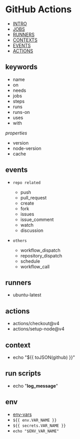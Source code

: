 
# GitHub Actions

- [INTRO](https://docs.github.com/en/actions/about-github-actions/understanding-github-actions)
- [JOBS](https://docs.github.com/en/actions/writing-workflows/choosing-what-your-workflow-does/using-jobs-in-a-workflow)
- [RUNNERS](https://docs.github.com/en/actions/using-github-hosted-runners/using-github-hosted-runners/about-github-hosted-runners#standard-github-hosted-runners-for-public-repositories)
- [CONTEXTS](https://docs.github.com/en/enterprise-cloud@latest/actions/writing-workflows/choosing-what-your-workflow-does/accessing-contextual-information-about-workflow-runs)
- [EVENTS](https://docs.github.com/en/actions/writing-workflows/choosing-when-your-workflow-runs/events-that-trigger-workflows)
- [ACTIONS](https://github.com/marketplace?type=actions)

## keywords

- name
- on
- needs
- jobs 
- steps
- runs
- runs-on
- uses
- with

*properties*
- version
- node-version
- cache

## events

- `repo related`
  - push
  - pull_request
  - create
  - fork
  - issues
  - issue_comment
  - watch
  - discussion
  
- `others`
  - workflow_dispatch
  - repository_dispatch
  - schedule
  - workflow_call

## runners

- ubuntu-latest

## actions

- actions/checkout@v4
- actions/setup-node@v4

## context

- echo "${{ toJSON(github) }}"

## run scripts

- echo "__log_message__"

## env

- [env-vars](https://docs.github.com/en/actions/learn-github-actions/environment-variables#default-environment-variables)
- `${{ env.VAR_NAME }}`
- `${{ secrets.VAR_NAME }}`
- `echo "$ENV_VAR_NAME"`